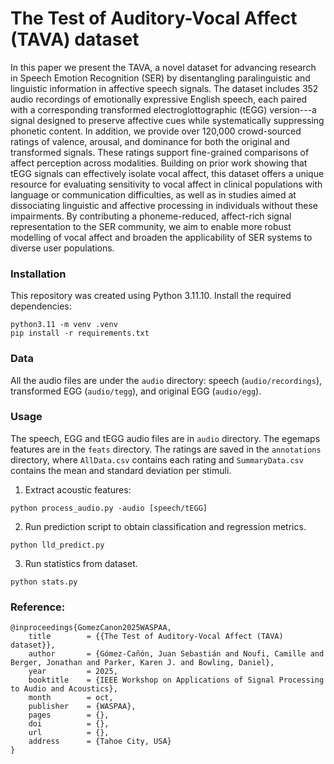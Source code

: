 # The Test of Auditory-Vocal Affect (TAVA) dataset

In this paper we present the TAVA, a novel dataset for advancing research in Speech Emotion Recognition (SER) by disentangling paralinguistic and linguistic information in affective speech signals. 
The dataset includes 352 audio recordings of emotionally expressive English speech, each paired with a corresponding transformed electroglottographic (tEGG) version---a signal designed to preserve affective cues while systematically suppressing phonetic content. 
In addition, we provide over 120,000 crowd-sourced ratings of valence, arousal, and dominance for both the original and transformed signals. 
These ratings support fine-grained comparisons of affect perception across modalities. 
Building on prior work showing that tEGG signals can effectively isolate vocal affect, this dataset offers a unique resource for evaluating sensitivity to vocal affect in clinical populations with language or communication difficulties, as well as in studies aimed at dissociating linguistic and affective processing in individuals without these impairments.
By contributing a phoneme-reduced, affect-rich signal representation to the SER community, we aim to enable more robust modelling of vocal affect and broaden the applicability of SER systems to diverse user populations. 

### Installation 
This repository was created using Python 3.11.10. Install the required dependencies:
```
python3.11 -m venv .venv
pip install -r requirements.txt
```

### Data 
All the audio files are under the `audio` directory: speech (`audio/recordings`), transformed EGG (`audio/tegg`), and original EGG (`audio/egg`).

### Usage
The speech, EGG and tEGG audio files are in `audio` directory. The egemaps features are in the `feats` directory.
The ratings are saved in the `annotations` directory, where `AllData.csv` contains each rating and `SummaryData.csv` contains the mean and standard deviation per stimuli. 

1. Extract acoustic features:
```
python process_audio.py -audio [speech/tEGG] 
```

2. Run prediction script to obtain classification and regression metrics. 
```
python lld_predict.py 
```

3. Run statistics from dataset. 
```
python stats.py 
```


### Reference:
```
@inproceedings{GomezCanon2025WASPAA,
	title        = {{The Test of Auditory-Vocal Affect (TAVA) dataset}},
	author       = {Gómez-Cañón, Juan Sebastián and Noufi, Camille and Berger, Jonathan and Parker, Karen J. and Bowling, Daniel},
	year         = 2025,
	booktitle    = {IEEE Workshop on Applications of Signal Processing to Audio and Acoustics},
	month        = oct,
	publisher    = {WASPAA},
	pages        = {},
	doi          = {},
	url          = {},
	address      = {Tahoe City, USA}
}
```

